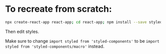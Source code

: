 # To recreate from scratch:

```sh
npx create-react-app react-app; cd react-app; npm install --save styled-components; npm install --save-dev babel-plugin-styled-components; npm run start;
```

Then edit styles.

Make sure to change `import styled from 'styled-components'` to be `import styled from 'styled-components/macro'` instead.
